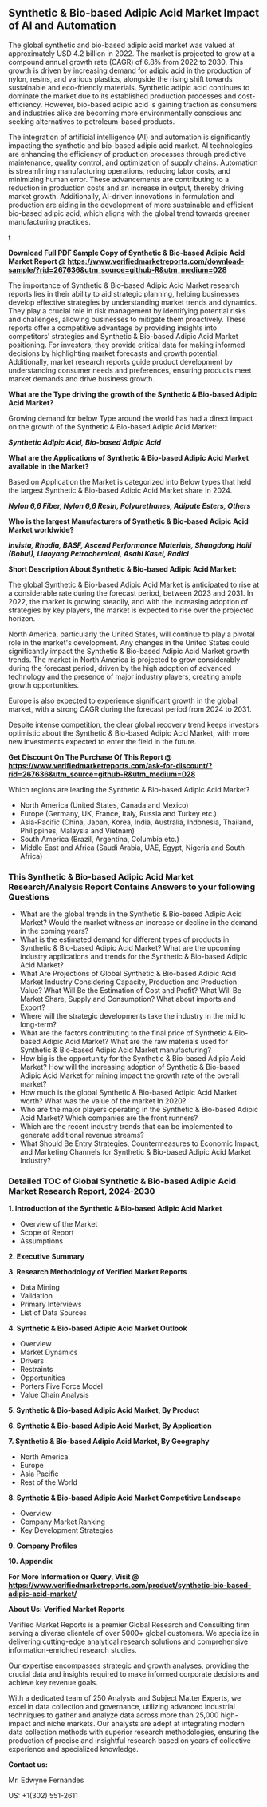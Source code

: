 <h2>Synthetic & Bio-based Adipic Acid Market Impact of AI and Automation</h2><p>The global synthetic and bio-based adipic acid market was valued at approximately USD 4.2 billion in 2022. The market is projected to grow at a compound annual growth rate (CAGR) of 6.8% from 2022 to 2030. This growth is driven by increasing demand for adipic acid in the production of nylon, resins, and various plastics, alongside the rising shift towards sustainable and eco-friendly materials. Synthetic adipic acid continues to dominate the market due to its established production processes and cost-efficiency. However, bio-based adipic acid is gaining traction as consumers and industries alike are becoming more environmentally conscious and seeking alternatives to petroleum-based products.</p><p>The integration of artificial intelligence (AI) and automation is significantly impacting the synthetic and bio-based adipic acid market. AI technologies are enhancing the efficiency of production processes through predictive maintenance, quality control, and optimization of supply chains. Automation is streamlining manufacturing operations, reducing labor costs, and minimizing human error. These advancements are contributing to a reduction in production costs and an increase in output, thereby driving market growth. Additionally, AI-driven innovations in formulation and production are aiding in the development of more sustainable and efficient bio-based adipic acid, which aligns with the global trend towards greener manufacturing practices.</p>t</p><p id="" class=""><strong>Download Full PDF Sample Copy of Synthetic & Bio-based Adipic Acid Market Report @ <a href="https://www.verifiedmarketreports.com/download-sample/?rid=267636&utm_source=github-R&utm_medium=028" target="_blank">https://www.verifiedmarketreports.com/download-sample/?rid=267636&utm_source=github-R&utm_medium=028</a></strong></p><p>The importance of&nbsp;Synthetic & Bio-based Adipic Acid Market research reports lies in their ability to aid strategic planning, helping businesses develop effective strategies by understanding market trends and dynamics. They play a crucial role in risk management by identifying potential risks and challenges, allowing businesses to mitigate them proactively. These reports offer a competitive advantage by providing insights into competitors' strategies and Synthetic & Bio-based Adipic Acid Market positioning. For investors, they provide critical data for making informed decisions by highlighting market forecasts and growth potential. Additionally, market research reports guide product development by understanding consumer needs and preferences, ensuring products meet market demands and drive business growth.</p><p><strong>What are the&nbsp;Type driving the growth of the Synthetic & Bio-based Adipic Acid Market?</strong></p><p id="" class="">Growing demand for below Type around the world has had a direct impact on the growth of the Synthetic & Bio-based Adipic Acid Market:</p><em><strong>Synthetic Adipic Acid, Bio-based Adipic Acid</strong></em></p><strong>What are the&nbsp;Applications&nbsp;of Synthetic & Bio-based Adipic Acid Market available in the Market?</strong></p><p id="" class="">Based on Application the Market is categorized into Below types that held the largest Synthetic & Bio-based Adipic Acid Market share In 2024.</p><em><strong>Nylon 6,6 Fiber, Nylon 6,6 Resin, Polyurethanes, Adipate Esters, Others</strong></em></p><strong>Who is the largest Manufacturers of Synthetic & Bio-based Adipic Acid Market worldwide?</strong></p><p><em><strong>Invista, Rhodia, BASF, Ascend Performance Materials, Shangdong Haili (Bohui), Liaoyang Petrochemical, Asahi Kasei, Radici</strong></em></p><p id="" class=""><strong>Short Description About Synthetic & Bio-based Adipic Acid Market:</strong></p><p>The global Synthetic & Bio-based Adipic Acid Market is anticipated to rise at a considerable rate during the forecast period, between 2023 and 2031. In 2022, the market is growing steadily, and with the increasing adoption of strategies by key players, the market is expected to rise over the projected horizon.</p><p>North America, particularly the United States, will continue to play a pivotal role in the market's development. Any changes in the United States could significantly impact the Synthetic & Bio-based Adipic Acid Market growth trends. The market in North America is projected to grow considerably during the forecast period, driven by the high adoption of advanced technology and the presence of major industry players, creating ample growth opportunities.</p><p>Europe is also expected to experience significant growth in the global market, with a strong CAGR during the forecast period from 2024 to 2031.</p><p>Despite intense competition, the clear global recovery trend keeps investors optimistic about the Synthetic & Bio-based Adipic Acid Market, with more new investments expected to enter the field in the future.</p><p id="" class=""><strong>Get Discount On The Purchase Of This Report @ <a href="https://www.verifiedmarketreports.com/ask-for-discount/?rid=267636&utm_source=github-R&utm_medium=028" target="_blank">https://www.verifiedmarketreports.com/ask-for-discount/?rid=267636&utm_source=github-R&utm_medium=028</a></strong></p>Which regions are leading the Synthetic & Bio-based Adipic Acid Market?</p><ul><li>North America (United States, Canada and Mexico)</li><li>Europe (Germany, UK, France, Italy, Russia and Turkey etc.)</li><li>Asia-Pacific (China, Japan, Korea, India, Australia, Indonesia, Thailand, Philippines, Malaysia and Vietnam)</li><li>South America (Brazil, Argentina, Columbia etc.)</li><li>Middle East and Africa (Saudi Arabia, UAE, Egypt, Nigeria and South Africa)</li></ul><h3 id="" class="">This Synthetic & Bio-based Adipic Acid Market Research/Analysis Report Contains Answers to your following Questions</h3><ul><li>What are the global trends in the Synthetic & Bio-based Adipic Acid Market? Would the market witness an increase or decline in the demand in the coming years?</li><li>What is the estimated demand for different types of products in Synthetic & Bio-based Adipic Acid Market? What are the upcoming industry applications and trends for the Synthetic & Bio-based Adipic Acid Market?</li><li>What Are Projections of Global Synthetic & Bio-based Adipic Acid Market Industry Considering Capacity, Production and Production Value? What Will Be the Estimation of Cost and Profit? What Will Be Market Share, Supply and Consumption? What about imports and Export?</li><li>Where will the strategic developments take the industry in the mid to long-term?</li><li>What are the factors contributing to the final price of Synthetic & Bio-based Adipic Acid Market? What are the raw materials used for Synthetic & Bio-based Adipic Acid Market manufacturing?</li><li>How big is the opportunity for the Synthetic & Bio-based Adipic Acid Market? How will the increasing adoption of Synthetic & Bio-based Adipic Acid Market for mining impact the growth rate of the overall market?</li><li>How much is the global Synthetic & Bio-based Adipic Acid Market worth? What was the value of the market In 2020?</li><li>Who are the major players operating in the Synthetic & Bio-based Adipic Acid Market? Which companies are the front runners?</li><li>Which are the recent industry trends that can be implemented to generate additional revenue streams?</li><li>What Should Be Entry Strategies, Countermeasures to Economic Impact, and Marketing Channels for Synthetic & Bio-based Adipic Acid Market Industry?</li></ul><h3 id="" class="">Detailed TOC of Global Synthetic & Bio-based Adipic Acid Market Research Report, 2024-2030</h3><p id="" class=""><strong>1. Introduction of the Synthetic & Bio-based Adipic Acid Market</strong></p><ul><li>Overview of the Market</li><li>Scope of Report</li><li>Assumptions</li></ul><p id="" class=""><strong>2. Executive Summary</strong></p><p id="" class=""><strong>3. Research Methodology of Verified Market Reports</strong></p><ul><li>Data Mining</li><li>Validation</li><li>Primary Interviews</li><li>List of Data Sources</li></ul><p id="" class=""><strong>4. Synthetic & Bio-based Adipic Acid Market Outlook</strong></p><ul><li>Overview</li><li>Market Dynamics</li><li>Drivers</li><li>Restraints</li><li>Opportunities</li><li>Porters Five Force Model</li><li>Value Chain Analysis</li></ul><p id="" class=""><strong>5. Synthetic & Bio-based Adipic Acid Market, By Product</strong></p><p id="" class=""><strong>6. Synthetic & Bio-based Adipic Acid Market, By Application</strong></p><p id="" class=""><strong>7. Synthetic & Bio-based Adipic Acid Market, By Geography</strong></p><ul><li>North America</li><li>Europe</li><li>Asia Pacific</li><li>Rest of the World</li></ul><p id="" class=""><strong>8. Synthetic & Bio-based Adipic Acid Market Competitive Landscape</strong></p><ul><li>Overview</li><li>Company Market Ranking</li><li>Key Development Strategies</li></ul><p id="" class=""><strong>9. Company Profiles</strong></p><p id="" class=""><strong>10. Appendix</strong></p><p id="" class=""><strong>For More Information or Query, Visit @ <a href="https://www.verifiedmarketreports.com/product/synthetic-bio-based-adipic-acid-market/" target="_blank">https://www.verifiedmarketreports.com/product/synthetic-bio-based-adipic-acid-market/</a></strong></p><p id="" class=""><strong>About Us: Verified Market Reports</strong></p><p id="" class="">Verified Market Reports is a premier Global Research and Consulting firm serving a diverse clientele of over 5000+ global customers. We specialize in delivering cutting-edge analytical research solutions and comprehensive information-enriched research studies.</p><p id="" class="">Our expertise encompasses strategic and growth analyses, providing the crucial data and insights required to make informed corporate decisions and achieve key revenue goals.</p><p id="" class="">With a dedicated team of 250 Analysts and Subject Matter Experts, we excel in data collection and governance, utilizing advanced industrial techniques to gather and analyze data across more than 25,000 high-impact and niche markets. Our analysts are adept at integrating modern data collection methods with superior research methodologies, ensuring the production of precise and insightful research based on years of collective experience and specialized knowledge.</p><p id="" class=""><strong>Contact us:</strong></p><p id="" class="">Mr. Edwyne Fernandes</p><p id="" class="">US: +1(302) 551-2611</p>